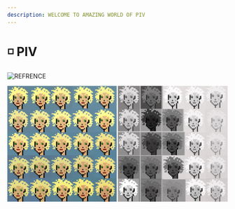```yaml
---
description: WELCOME TO AMAZING WORLD OF PIV
---
```


# ◽ PIV

![REFRENCE](../../.gitbook/assets/FIV-4oJXMA42\_j1.jpeg)

![REFRENCE](../../.gitbook/assets/FIRNma1XsA0ym6L.jpeg)
